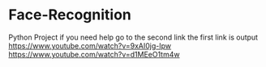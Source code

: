 # Face-Recognition
Python Project if you need help go to the second link  the first link is output https://www.youtube.com/watch?v=9xAI0jg-Ipw   https://www.youtube.com/watch?v=d1MEeO1tm4w
